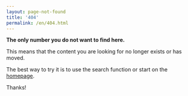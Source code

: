```yaml
---
layout: page-not-found
title: '404'
permalink: /en/404.html
---
```


<p><strong>The only number you do not want to find here.</strong></p>

<p>This means that the content you are looking for no longer exists or has moved.</p>

<p>The best way to try it is to use the search function or start on the <a href="https://sdg-indikatoren.de/en">homepage</a>.</p>

<p>Thanks!</p>
